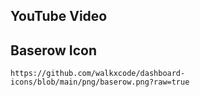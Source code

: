 ## YouTube Video

## Baserow Icon

```text
https://github.com/walkxcode/dashboard-icons/blob/main/png/baserow.png?raw=true
```
